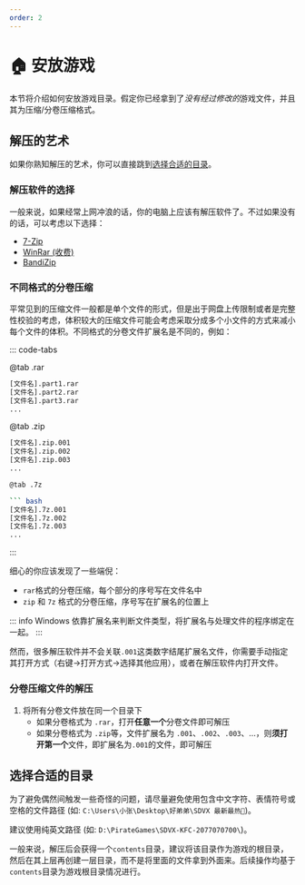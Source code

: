 ```yaml
---
order: 2
---
```


# :house: 安放游戏

本节将介绍如何安放游戏目录。假定你已经拿到了*没有经过修改的*游戏文件，并且其为压缩/分卷压缩格式。

## 解压的艺术

如果你熟知解压的艺术，你可以直接跳到[选择合适的目录](#选择合适的目录)。

### 解压软件的选择

一般来说，如果经常上网冲浪的话，你的电脑上应该有解压软件了。不过如果没有的话，可以考虑以下选择：
+ [7-Zip](http://www.7-zip.org/)
+ [WinRar (收费)](https://www.win-rar.com/predownload.html?&L=7)
+ [BandiZip](https://cn.bandisoft.com/bandizip/old/6/)

### 不同格式的分卷压缩

平常见到的压缩文件一般都是单个文件的形式，但是出于网盘上传限制或者是完整性校验的考虑，体积较大的压缩文件可能会考虑采取分成多个小文件的方式来减小每个文件的体积。不同格式的分卷文件扩展名是不同的，例如：

::: code-tabs

@tab .rar

``` bash
[文件名].part1.rar
[文件名].part2.rar
[文件名].part3.rar
...
```

@tab .zip

``` bash
[文件名].zip.001
[文件名].zip.002
[文件名].zip.003
...

@tab .7z

``` bash
[文件名].7z.001
[文件名].7z.002
[文件名].7z.003
...
```

:::

细心的你应该发现了一些端倪：
+ `rar`格式的分卷压缩，每个部分的序号写在文件名中
+ `zip` 和 `7z` 格式的分卷压缩，序号写在扩展名的位置上

::: info
Windows 依靠扩展名来判断文件类型，将扩展名与处理文件的程序绑定在一起。
:::

然而，很多解压软件并不会关联`.001`这类数字结尾扩展名文件，你需要手动指定其打开方式（右键->打开方式->选择其他应用），或者在解压软件内打开文件。

### 分卷压缩文件的解压

1. 将所有分卷文件放在同一个目录下
   + 如果分卷格式为 `.rar`，打开**任意一个**分卷文件即可解压
   + 如果分卷格式为 `.zip`等，文件扩展名为 `.001`、`.002`、`.003`、...，则**须打开第一个**文件，即扩展名为`.001`的文件，即可解压

## 选择合适的目录

为了避免偶然间触发一些奇怪的问题，请尽量避免使用包含中文字符、表情符号或空格的文件路径 (如: `C:\Users\小张\Desktop\好弟弟\SDVX 最新最热🤩`)。

建议使用纯英文路径 (如: `D:\PirateGames\SDVX-KFC-2077070700\`)。

一般来说，解压后会获得一个`contents`目录，建议将该目录作为游戏的根目录，然后在其上层再创建一层目录，而不是将里面的文件拿到外面来。后续操作均基于`contents`目录为游戏根目录情况进行。